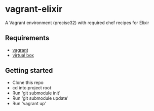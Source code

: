 # vagrant-elixir
A Vagrant environment (precise32) with required chef recipes for Elixir

## Requirements

* [vagrant](http://www.vagrantup.com/)
* [virtual box](https://www.virtualbox.org/)

## Getting started

* Clone this repo
* cd into project root 
* Run 'git submodule init'
* Run 'git submodule update'
* Run 'vagrant up'

